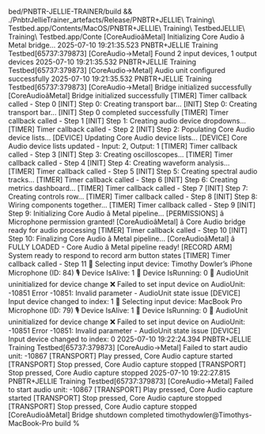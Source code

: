 bed/PNBTR-JELLIE-TRAINER/build && ./PnbtrJellieTrainer_artefacts/Release/PNBTR+JELLIE\ Training\ Testbed.app/Contents/MacOS/PNBTR+JELLIE\ Training\ TestbedJELLIE\ Training\ Testbed.app/Conte[CoreAudioâMetal] Initializing Core Audio â Metal bridge...2025-07-10 19:21:35.523 PNBTR+JELLIE Training Testbed[65737:379873] [CoreAudio→Metal] Found 2 input devices, 1 output devices2025-07-10 19:21:35.532 PNBTR+JELLIE Training Testbed[65737:379873] [CoreAudio→Metal] Audio unit configured successfully2025-07-10 19:21:35.532 PNBTR+JELLIE Training Testbed[65737:379873] [CoreAudio→Metal] Bridge initialized successfully[CoreAudioâMetal] Bridge initialized successfully[TIMER] Timer callback called - Step 0[INIT] Step 0: Creating transport bar...[INIT] Step 0: Creating transport bar...[INIT] Step 0 completed successfully[TIMER] Timer callback called - Step 1[INIT] Step 1: Creating audio device dropdowns...[TIMER] Timer callback called - Step 2[INIT] Step 2: Populating Core Audio device lists...[DEVICE] Updating Core Audio device lists...[DEVICE] Core Audio device lists updated - Input: 2, Output: 1[TIMER] Timer callback called - Step 3[INIT] Step 3: Creating oscilloscopes...[TIMER] Timer callback called - Step 4[INIT] Step 4: Creating waveform analysis...[TIMER] Timer callback called - Step 5[INIT] Step 5: Creating spectral audio tracks...[TIMER] Timer callback called - Step 6[INIT] Step 6: Creating metrics dashboard...[TIMER] Timer callback called - Step 7[INIT] Step 7: Creating controls row...[TIMER] Timer callback called - Step 8[INIT] Step 8: Wiring components together...[TIMER] Timer callback called - Step 9[INIT] Step 9: Initializing Core Audio â Metal pipeline...[PERMISSIONS] â Microphone permission granted![CoreAudioâMetal] â Core Audio bridge ready for audio processing[TIMER] Timer callback called - Step 10[INIT] Step 10: Finalizing Core Audio â Metal pipeline...[CoreAudioâMetal] â FULLY LOADED - Core Audio â Metal pipeline ready![RECORD ARM] System ready to respond to record arm button states[TIMER] Timer callback called - Step 11🎯 Selecting input device: Timothy Dowler’s iPhone Microphone (ID: 84)🎙️ Device IsAlive: 1🚦 Device IsRunning: 0🔄 AudioUnit uninitialized for device change❌ Failed to set input device on AudioUnit: -10851   Error -10851: Invalid parameter - AudioUnit state issue[DEVICE] Input device changed to index: 1🎯 Selecting input device: MacBook Pro Microphone (ID: 79)🎙️ Device IsAlive: 1🚦 Device IsRunning: 0🔄 AudioUnit uninitialized for device change❌ Failed to set input device on AudioUnit: -10851   Error -10851: Invalid parameter - AudioUnit state issue[DEVICE] Input device changed to index: 02025-07-10 19:22:24.394 PNBTR+JELLIE Training Testbed[65737:379873] [CoreAudio→Metal] Failed to start audio unit: -10867[TRANSPORT] Play pressed, Core Audio capture started[TRANSPORT] Stop pressed, Core Audio capture stopped[TRANSPORT] Stop pressed, Core Audio capture stopped2025-07-10 19:22:27.815 PNBTR+JELLIE Training Testbed[65737:379873] [CoreAudio→Metal] Failed to start audio unit: -10867[TRANSPORT] Play pressed, Core Audio capture started[TRANSPORT] Stop pressed, Core Audio capture stopped[TRANSPORT] Stop pressed, Core Audio capture stopped[CoreAudioâMetal] Bridge shutdown completedtimothydowler@Timothys-MacBook-Pro build % 
